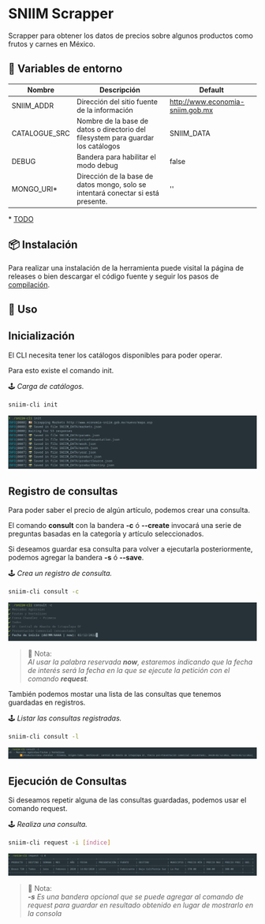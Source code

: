 # SNIIM Scrapper

Scrapper para obtener los datos de precios sobre algunos productos como frutos y carnes en México.


## 📄 Variables de entorno

| Nombre | Descripción | Default |
|--|--|--|
| SNIIM_ADDR | Dirección del sitio fuente de la información | http://www.economia-sniim.gob.mx |
| CATALOGUE_SRC | Nombre de la base de datos o directorio del  filesystem para guardar los catálogos | SNIIM_DATA |
| DEBUG | Bandera para habilitar el modo debug | false |
| MONGO_URI* | Dirección de la base de datos mongo, solo se intentará conectar si está presente. | '' |


\* [TODO](./docs/README.md)
## 📦 Instalación

Para realizar una instalación de la herramienta puede visital la página de releases o bien descargar el código fuente y seguir los pasos de [compilación](./docs/Compilation.md).

## 🍇 Uso

Inicialización
---

El CLI necesita tener los catálogos disponibles para poder operar.

Para esto existe el comando init. 

🕹️ *Carga de catálogos.*

```bash
sniim-cli init
```
![](./docs/img/init.png)

Registro de consultas
---

Para poder saber el precio de algún artículo, podemos crear una consulta. 

El comando **consult** con la bandera **-c** ó **--create** invocará una serie de preguntas basadas en la categoría y artículo seleccionados.

Si deseamos guardar esa consulta para volver a ejecutarla posteriormente, podemos agregar la bandera **-s** ó **--save**.

🕹️ *Crea un registro de consulta.*

```bash
sniim-cli consult -c
```
![](./docs/img/consult--create.png)

> 📝 Nota:  
*Al usar la palabra reservada **now**, estaremos indicando que la fecha de interés será la fecha en la que se ejecute la petición con el comando **request**.*

También podemos mostar una lista de las consultas que tenemos guardadas en registros.

🕹️ *Listar las consultas registradas.*

```bash
sniim-cli consult -l
```

![](./docs/img/consult--list.png)

Ejecución de Consultas
---

Si deseamos repetir alguna de las consultas guardadas, podemos usar el comando request.

🕹️ *Realiza una consulta.*

```bash
sniim-cli request -i [índice]
```

![](./docs/img/request--index.png)

> 📝 Nota:  
***-s** Es una bandera opcional que se puede agregar al comando de request para guardar en resultado obtenido en lugar de mostrarlo en la consola*